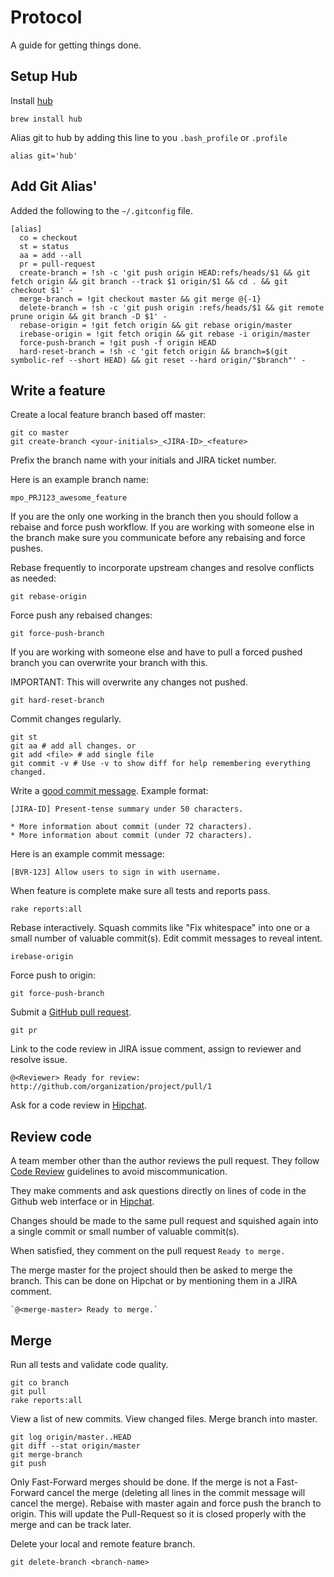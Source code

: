 Protocol
========

A guide for getting things done.

<!--

Set up laptop
-------------

Install the latest version of Xcode from the App Store.

Set up your laptop with [this script](https://github.com/thoughtbot/laptop)
and [these dotfiles](https://github.com/thoughtbot/dotfiles).

Create Rails app
----------------

Get Suspenders.

    gem install suspenders

Create the app.

    suspenders app --heroku true --github organization/app

Create iOS app
--------------

Create a new project in Xcode with these settings:

* Check 'Create local git repository for this project'.
* Check 'Use Automatic Reference Counting'.
* Set an appropriate 2 or 3 letter class prefix.
* Set the Base SDK to 'Latest iOS'.
* Set the iOS Deployment Target to 6.0.
* Use the Apple LLVM compiler.

Get liftoff.

    gem install liftoff

Run liftoff in the project directory.

    liftoff

Set up Rails app
----------------

Get the code.

    git clone git@github.com:organization/app.git

Set up the app's dependencies.

    cd project
    ./bin/setup

Use [Heroku config](https://github.com/ddollar/heroku-config) to get `ENV`
variables.

    heroku config:pull --remote staging

Delete extra lines in `.env`, leaving only those needed for app to function
properly. For example: `BRAINTREE_MERCHANT_ID` and `S3_SECRET`.

Use [Foreman](http://goo.gl/oy4uw) to run the app locally.

    foreman start

It uses your `.env` file and `Procfile` to run processes just like Heroku's
[Cedar](https://devcenter.heroku.com/articles/cedar/) stack.

Maintain a Rails app
--------------------

* Avoid including files in source control that are specific to your
  development machine or process.
* Delete local and remote feature branches after merging.
* Perform work in a feature branch.
* Rebase frequently to incorporate upstream changes.
* Use a [pull request](http://goo.gl/Kmdee) for code reviews.

-->

Setup Hub
-----------
Install [hub](https://github.com/defunkt/hub)

    brew install hub

Alias git to hub by adding this line to you ``.bash_profile`` or ``.profile``

    alias git='hub'

Add Git Alias'
-------------

Added the following to the ``~/.gitconfig`` file.

    [alias]
      co = checkout
      st = status
      aa = add --all
      pr = pull-request
      create-branch = !sh -c 'git push origin HEAD:refs/heads/$1 && git fetch origin && git branch --track $1 origin/$1 && cd . && git checkout $1' -
      merge-branch = !git checkout master && git merge @{-1}
      delete-branch = !sh -c 'git push origin :refs/heads/$1 && git remote prune origin && git branch -D $1' -
      rebase-origin = !git fetch origin && git rebase origin/master
      irebase-origin = !git fetch origin && git rebase -i origin/master
      force-push-branch = !git push -f origin HEAD
      hard-reset-branch = !sh -c 'git fetch origin && branch=$(git symbolic-ref --short HEAD) && git reset --hard origin/"$branch"' -

Write a feature
---------------

Create a local feature branch based off master:

    git co master
    git create-branch <your-initials>_<JIRA-ID>_<feature>

Prefix the branch name with your initials and JIRA ticket number.

Here is an example branch name:

    mpo_PRJ123_awesome_feature

If you are the only one working in the branch then you should follow a rebaise
and force push workflow. If you are working with someone else in the branch make
sure you communicate before any rebaising and force pushes.

Rebase frequently to incorporate upstream changes and resolve conflicts as needed:

    git rebase-origin

Force push any rebaised changes:

    git force-push-branch

If you are working with someone else and have to pull a forced pushed branch you
can overwrite your branch with this.

IMPORTANT: This will overwrite any changes not pushed.

    git hard-reset-branch

Commit changes regularly.

    git st
    git aa # add all changes. or
    git add <file> # add single file
    git commit -v # Use -v to show diff for help remembering everything changed.

Write a [good commit message](http://goo.gl/w11us). Example format:

    [JIRA-ID] Present-tense summary under 50 characters.

    * More information about commit (under 72 characters).
    * More information about commit (under 72 characters).

Here is an example commit message:

    [BVR-123] Allow users to sign in with username.

When feature is complete make sure all tests and reports pass.

    rake reports:all

Rebase interactively. Squash commits like "Fix whitespace" into one or a
small number of valuable commit(s). Edit commit messages to reveal intent.

    irebase-origin

Force push to origin:

    git force-push-branch

Submit a [GitHub pull request](http://goo.gl/Kmdee).

    git pr

Link to the code review in JIRA issue comment, assign to reviewer and resolve issue.

    @<Reviewer> Ready for review: http://github.com/organization/project/pull/1

Ask for a code review in [Hipchat](http://hipchat.com).

Review code
-----------

A team member other than the author reviews the pull request. They follow
[Code Review](../code-review) guidelines to avoid miscommunication.

They make comments and ask questions directly on lines of code in the Github
web interface or in [Hipchat](http://hipchat.com).

Changes should be made to the same pull request and squished again into a
single commit or small number of valuable commit(s).

When satisfied, they comment on the pull request `Ready to merge.`

The merge master for the project should then be asked to merge the branch.
This can be done on Hipchat or by mentioning them in a JIRA comment.

    `@<merge-master> Ready to merge.`

Merge
-----

Run all tests and validate code quality.

    git co branch
    git pull
    rake reports:all

View a list of new commits. View changed files. Merge branch into master.

    git log origin/master..HEAD
    git diff --stat origin/master
    git merge-branch
    git push

Only Fast-Forward merges should be done. If the merge is not a Fast-Forward
cancel the merge (deleting all lines in the commit message will cancel the
merge). Rebaise with master again and force push the branch to origin. This will
update the Pull-Request so it is closed properly with the merge and can be track
later.

Delete your local and remote feature branch.

    git delete-branch <branch-name>

<!--

Deploy
------

View a list of new commits. View changed files. Deploy to
[Heroku](https://devcenter.heroku.com/articles/quickstart) staging.

    git fetch staging
    git log staging/master..master
    git diff --stat staging/master
    git push staging

If necessary, run migrations and restart the dynos.

    heroku run rake db:migrate --remote staging
    heroku restart --remote staging

[Introspect](http://goo.gl/tTgVF) to make sure everything's ok.

    watch heroku ps --remote staging

Test the feature in browser.

Deploy to production.

    git fetch production
    git log production/master..master
    git diff --stat production/master
    git push production
    heroku run rake db:migrate --remote production
    heroku restart --remote production
    watch heroku ps --remote production

Watch logs and metrics dashboards.

Close pull request and comment `Merged.`

Set Up Production Environment
-----------------------------

* Make sure that your
  [`Procfile`](https://devcenter.heroku.com/articles/procfile)
  is set up to run Unicorn.
* Make sure the PG Backups add-on is enabled.
* Create a read-only [Heroku Follower](http://goo.gl/xWDMx) for your
  production database. If a Heroku database outage occurs, Heroku can use the
  follower to get your app back up and running faster.

-->
